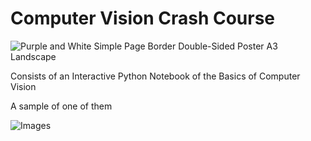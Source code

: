 # Computer Vision Crash Course

![Purple and White Simple Page Border Double-Sided Poster A3 Landscape](https://github.com/user-attachments/assets/f9f63ecb-62c5-4b39-9202-70c9c560da07)

Consists of an Interactive Python Notebook of the Basics of Computer Vision 

A sample of one of them

![Images](https://github.com/user-attachments/assets/0750b940-3d84-4cfa-adec-cf2b9316f9c4)
